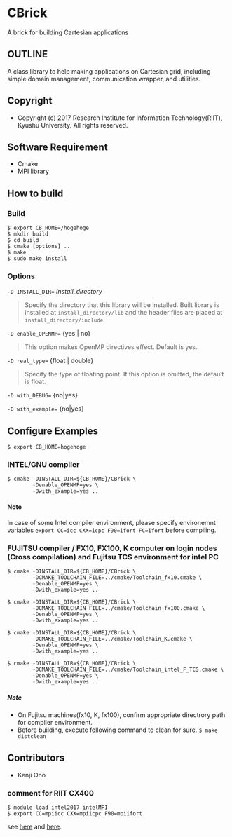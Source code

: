 
# CBrick

A brick for building Cartesian applications

## OUTLINE

A class library to help making applications on Cartesian grid, including simple domain management, communication wrapper, and utilities.


## Copyright
- Copyright (c) 2017 Research Institute for Information Technology(RIIT), Kyushu University. All rights reserved.


## Software Requirement

- Cmake
- MPI library


## How to build

### Build

~~~
$ export CB_HOME=/hogehoge
$ mkdir build
$ cd build
$ cmake [options] ..
$ make
$ sudo make install
~~~


### Options

`-D INSTALL_DIR=` *Install_directory*

>  Specify the directory that this library will be installed. Built library is
   installed at `install_directory/lib` and the header files are placed at
   `install_directory/include`.

`-D enable_OPENMP=` {yes | no}

>  This option makes OpenMP directives effect. Default is yes.

`-D real_type=` {float | double}

>  Specify the type of floating point. If this option is omitted, the default is float.

`-D with_DEBUG=` {no|yes}

`-D with_example=` {no|yes}



## Configure Examples

`$ export CB_HOME=hogehoge`

### INTEL/GNU compiler

~~~
$ cmake -DINSTALL_DIR=${CB_HOME}/CBrick \
        -Denable_OPENMP=yes \
        -Dwith_example=yes ..
~~~

#### Note
In case of some Intel compiler environment, please specify environemnt variables
`export CC=icc CXX=icpc F90=ifort FC=ifort` before compiling.


### FUJITSU compiler / FX10, FX100, K computer on login nodes (Cross compilation) and Fujitsu TCS environment for intel PC

~~~
$ cmake -DINSTALL_DIR=${CB_HOME}/CBrick \
        -DCMAKE_TOOLCHAIN_FILE=../cmake/Toolchain_fx10.cmake \
        -Denable_OPENMP=yes \
        -Dwith_example=yes ..

$ cmake -DINSTALL_DIR=${CB_HOME}/CBrick \
        -DCMAKE_TOOLCHAIN_FILE=../cmake/Toolchain_fx100.cmake \
        -Denable_OPENMP=yes \
        -Dwith_example=yes ..

$ cmake -DINSTALL_DIR=${CB_HOME}/CBrick \
        -DCMAKE_TOOLCHAIN_FILE=../cmake/Toolchain_K.cmake \
        -Denable_OPENMP=yes \
        -Dwith_example=yes ..

$ cmake -DINSTALL_DIR=${CB_HOME}/CBrick \
        -DCMAKE_TOOLCHAIN_FILE=../cmake/Toolchain_intel_F_TCS.cmake \
        -Denable_OPENMP=yes \
        -Dwith_example=yes ..

~~~

##### Note
- On Fujitsu machines(fx10, K, fx100), confirm appropriate directrory path for compiler environment.
- Before building, execute following command to clean for sure. `$ make distclean`


## Contributors

- Kenji Ono


### comment for RIIT CX400

~~~
$ module load intel2017 intelMPI
$ export CC=mpiicc CXX=mpiicpc F90=mpiifort
~~~

see [here](https://www.cc.kyushu-u.ac.jp/scp/system/library/intel/intel_7_3.html) and [here](https://www.cc.kyushu-u.ac.jp/scp/system/library/intel/intel.html).
